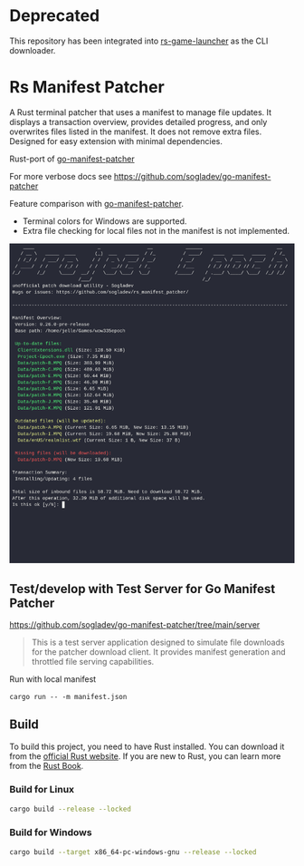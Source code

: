 # Deprecated

This repository has been integrated into [rs-game-launcher](https://github.com/sogladev/rs-game-launcher) as the CLI downloader.

# Rs Manifest Patcher

A Rust terminal patcher that uses a manifest to manage file updates. It displays a transaction overview, provides detailed progress, and only overwrites files listed in the manifest. It does not remove extra files. Designed for easy extension with minimal dependencies.

Rust-port of [go-manifest-patcher](https://github.com/sogladev/go-manifest-patcher)

For more verbose docs see https://github.com/sogladev/go-manifest-patcher

Feature comparison with [go-manifest-patcher](https://github.com/sogladev/go-manifest-patcher).
- Terminal colors for Windows are supported.
- Extra file checking for local files not in the manifest is not implemented.

![rs patcher](images/rs_patcher.gif)

## Test/develop with Test Server for Go Manifest Patcher
https://github.com/sogladev/go-manifest-patcher/tree/main/server
> This is a test server application designed to simulate file downloads for the patcher download client. It provides manifest generation and throttled file serving capabilities.

Run with local manifest
```
cargo run -- -m manifest.json
```

## Build

To build this project, you need to have Rust installed. You can download it from the [official Rust website](https://www.rust-lang.org/). If you are new to Rust, you can learn more from the [Rust Book](https://doc.rust-lang.org/book/).

### Build for Linux
```sh
cargo build --release --locked
```

### Build for Windows

```sh
cargo build --target x86_64-pc-windows-gnu --release --locked
```
